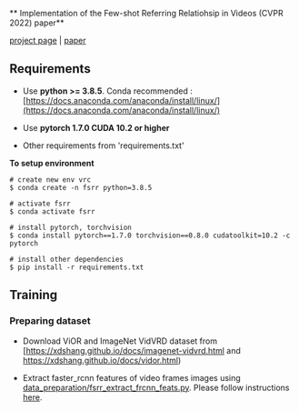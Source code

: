 ** Implementation of the Few-shot Referring Relatiohsip in Videos (CVPR 2022) paper**

[project page](https://vl2g.github.io/projects/refRelations/) | [paper]()

## Requirements
* Use **python >= 3.8.5**. Conda recommended : [https://docs.anaconda.com/anaconda/install/linux/](https://docs.anaconda.com/anaconda/install/linux/)

* Use **pytorch 1.7.0 CUDA 10.2 or higher**

* Other requirements from 'requirements.txt'

**To setup environment**
```
# create new env vrc
$ conda create -n fsrr python=3.8.5

# activate fsrr
$ conda activate fsrr

# install pytorch, torchvision
$ conda install pytorch==1.7.0 torchvision==0.8.0 cudatoolkit=10.2 -c pytorch

# install other dependencies
$ pip install -r requirements.txt
```

## Training

### Preparing dataset
- Download ViOR and ImageNet VidVRD dataset from [https://xdshang.github.io/docs/imagenet-vidvrd.html and https://xdshang.github.io/docs/vidor.html)


- Extract faster_rcnn features of video frames images using [data_preparation/fsrr_extract_frcnn_feats.py](data_preparation/fsrr_extract_frcnn_feats.py). Please follow instructions [here](data_preparation/README.md).
